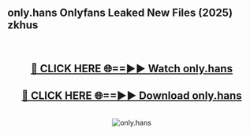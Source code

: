 <h2>only.hans Onlyfans Leaked New Files (2025) zkhus</h2>
<br>
<div align="center">
<h2><a href="https://mediafiles.top/only.hans&ref=git" rel="nofollow">🔴 CLICK HERE 🌐==►► Watch only.hans</a></h2>
<h2><a href="https://mediafiles.top/only.hans&ref=git" rel="nofollow">🔴 CLICK HERE 🌐==►► Download only.hans</a></h2>
<br>
<a href="https://mediafiles.top/only.hans&ref=git" rel="nofollow" data-target="animated-image.originalLink"><img src="https://i.ibb.co.com/xMMVF88/686577567.gif" alt="only.hans" style="max-width: 100%; display: inline-block;" data-target="animated-image.originalImage"></a>
</div>
<br>
<br>